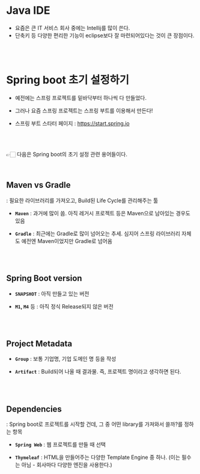 # Java IDE
- 요즘은 큰 IT 서비스 회사 중에는 Intellij를 많이 쓴다.
- 단축키 등 다양한 편리한 기능이 eclipse보다 잘 마련되어있다는 것이 큰 장점이다.

<br><br>

# Spring boot 초기 설정하기

- 예전에는 스프링 프로젝트를 밑바닥부터 하나씩 다 만들었다.

- 그러나 요즘 스프링 프로젝트는 스프링 부트를 이용해서 만든다!

- 스프링 부트 스타터 페이지 : https://start.spring.io

<br><br>

👉🏻 다음은 Spring boot의 초기 설정 관련 용어들이다.

<br>

## Maven vs Gradle


: 필요한 라이브러리를 가져오고, Build된 Life Cycle를 관리해주는 툴

- **`Maven`** : 과거에 많이 씀. 아직 레거시 프로젝트 등은 Maven으로 남아있는 경우도 있음

- **`Gradle`** : 최근에는 Gradle로 많이 넘어오는 추세. 심지어 스프링 라이브러리 자체도 예전엔 Maven이었지만 Gradle로 넘어옴


<br><br>

## Spring Boot version

- **`SNAPSHOT`** : 아직 만들고 있는 버전

- **`M1`, `M4`** 등 : 아직 정식 Release되지 않은 버전


<br><br>


## Project Metadata

- **`Group`** : 보통 기업명, 기업 도메인 명 등을 작성

- **`Artifact`** : Build되어 나올 때 결과물. 즉, 프로젝트 명이라고 생각하면 된다.


<br><br>


## Dependencies


: Spring boot로 프로젝트를 시작할 건데, 그 중 어떤  library를 가져와서 쓸까?를 정하는 항목

- **`Spring Web`** : 웹 프로젝트를 만들 때 선택


- **`Thymeleaf`** : HTML을 만들어주는 다양한 Template Engine 중 하나. (이는 필수는 아님 - 회사마다 다양한 엔진을 사용한다.)
